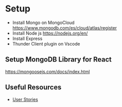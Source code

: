# Setup

- Install Mongo on MongoCloud https://www.mongodb.com/es/cloud/atlas/register
- Install Node js https://nodejs.org/en/
- Install Express
- Thunder Client plugin on Vscode

## Setup MongoDB Library for React
https://mongoosejs.com/docs/index.html

## Useful Resources

- [User Stories](https://www.atlassian.com/es/agile/project-management/user-stories)
